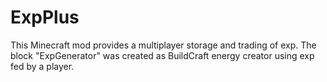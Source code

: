 ExpPlus
===================

This Minecraft mod provides a multiplayer storage and trading of exp.
The block "ExpGenerator" was created as BuildCraft energy creator using exp fed by a player.
